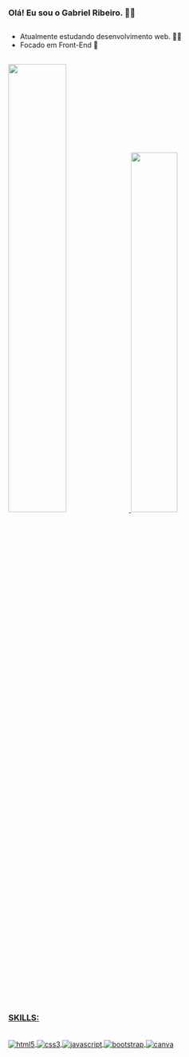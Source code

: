 ### Olá! Eu sou o Gabriel Ribeiro. 🐱‍💻

##
- Atualmente estudando desenvolvimento web. 🐱‍👓
- Focado em Front-End 🎨
##

<div> 
  <a href="https://github.com/devgabribeiro">
  <img width="48%" src="https://github-readme-stats.vercel.app/api?username=devgabribeiro&show_icons=true&theme=gruvbox&include_all_commits=true&count_private=true"/>
  <img width="43%" src="https://github-readme-stats.vercel.app/api/top-langs/?username=devgabribeiro&layout=compact&langs_count=16&theme=gruvbox"/>
</div>

##

  ### SKILLS:

<div style="display:inline_block"><br>
 <img align="center" alt="html5" src="https://img.shields.io/badge/HTML5-E34F26?style=for-the-badge&logo=html5&logoColor=white"/>
  
 <img align="center" alt="css3" src="https://img.shields.io/badge/CSS3-1572B6?style=for-the-badge&logo=css3&logoColor=white"/>
  
 <img align="center" alt="javascript" src="https://img.shields.io/badge/JavaScript-F7DF1E?style=for-the-badge&logo=javascript&logoColor=black"/>
  
  <img align="center" alt="bootstrap" src="https://img.shields.io/badge/Bootstrap-563D7C?style=for-the-badge&logo=bootstrap&logoColor=white"/>
  
  <img align="center" alt="canva" src="https://img.shields.io/badge/Canva-%2300C4CC.svg?&style=for-the-badge&logo=Canva&logoColor=white"/>
</div>
  
 ##
  
  <div style="display:inline_block"><br>
    
    
    
  </div>
  

